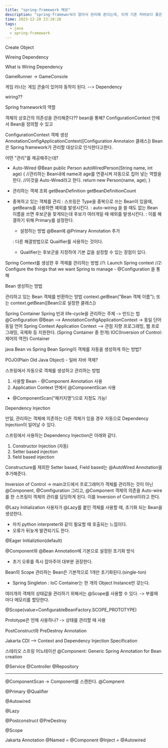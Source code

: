 ```yaml
---
title: "spring-framework 메모"
description: "spring-framework이 알아서 관리해 준다는데, 이게 기존 자바보다 좋은 점이 도대체 뭔데?"
time: 2023-12-20 23:10:28
tags:
  - java
  - spring-framework
---
```


Create Object

Wireing Dependency

What is Wiring Dependency

GameRunner -> GameConsole

게임 러너는 게임 콘솔이 있어야 동작이 된다. --> Dependency


wiring??

Spring framework의 역할

객체의 상호간의 의존성을 관리해준다?? bean을 통해?
ConfigurationContext 안에서 Bean을 정의할 수 있고

ConfigurationContext 객체 생성
AnnotationConfigApplicationContext([Configuration Annotaion 클래스])
Bean은 Spring framework가 관리할 대상으로 인식한다고한다.

어떤 "관리"를 제공해주는데? 

- Auto-Wired
    @Bean
    public Person autoWiredPerson(String name, int age) {
        //관리하는 Bean내에 name과 age를 연결시켜 자동으로 집어 넣는 역할을 한다. 
        //이것을 Auto-Wired라고 한다.
        return new Person(name, age);
    }

- 관리하는 객체 조회
getBeanDefinition
getBeanDefinitionCount
- 중복하고 있는 객체를 관리
  : 스프링은 Type을 중복으로 쓰는 Bean이 있을때, getBeans를 사용하면 예외를 발생시킨다.
   : auto-wiring 을 쓸 때도 없는 Bean 이름을 쓰면 후보군을 찾게되는데 후보가 여러개일 때 예외를 발생시킨다.
  : 이를 해결하기 위해 Primary를 설정한다.
    - 설정하는 방법 @Bean에 @Primary Annotation 추가

   : 다른 해결방법으로 Quailfier를 사용하는 것이다.
    - Qualifier는 후보군을 지정하여 기본 값을 설정할 수 있는 장점이 있다.



Spring Context를 생성한 후 객체를 관리하는 방법
//1: Launch Spring context
//2: Configure the things that we want Spring to manage - @Configuration 을 통해

Bean 생성하는 방법


관리하고 있는 Bean 객체를 반환하는 방법
context.getBean("Bean 객체 이름"); 또는
context.getBean([Bean으로 설정한 클래스])


Spring Container
Spring 빈과 life-cycle을 관리하는 주체 
-> 만드는 법
@Configuration
@Bean
--> AnnotationConfigApplicationContext
-> 동일 단어
동일 언어
Spring Context
Application Context --> 관점 지향 프로그래밍, 웹 프로그래밍, 국제화 등 지원한다.
			(Spring Container 중 한개)
IOC(Inversion of Control: 제어의 역전) Container


java Bean vs Spring Bean
Spring이 객체를 자동을 생성하게 하는 방법?

POJO(Plain Old Java Object) - 일바 자바 객체?

스프링에서 자동으로 객체를 생성하고 관리하는 방법

1. 사용할 Bean - @Component Annotation 사용
2. Application Context 안에서 @ComponentScan 사용
  - @ComponentScan("패키지명")으로 지정도 가능!

Dependency Injection

만일, 관리하는 객체에 의존하는 다른 객체가 있을 경우 자동으로 Dependency Injection이 일어날 수 있다.

스프링에서 사용하는 Dependency Injection은 아래와 같다.

1. Constructor Injection (자동)
2. Setter based injection
3. field based injection

Constructure를 제외한 Setter based, Field based는 @AutoWired Annotation을 추가해준다.

Inversion of Control ->
main코드에서 프로그래머가 객체를 관리하는 것이 아닌
@Component, @Comfiguration 그리고, @Component 객체의 의존을 Auto-wire를 한 스프링이 객체의 관리를 담당하게 된다. 이를 Inversion of Control이라고 한다.


@Lazy Initialization
사용자가 @Lazy를 붙인 객체를 사용할 때, 초기화 되는 Bean을 생성한다.
- 마치 python interpreter와 같이 필요할 때 호출되는 느낌이다.
- 오류가 뒤늦게 발견되기도 한다.

@Eager Initializtion(default)

@Component와 @Bean Annotation에 기본으로 설정된 초기화 방식
 - 초기 오류를 즉시 잡아주어 대부분 권장한다.

Bean의 Scope
관리하는 Bean은 기본적으로 1개만 초기화된다.(single-ton)
 - Spring Singleton : IoC Container는 한 개의 Object Instance만 갖는다.

여러개의 객체의 상태값을 관리하기 위해서는 @Scope를 사용할 수 있다. -> 부를때 마다 메모리를 할당한다.

@Scope(value=ConfigurableBeanFactory.SCOPE_PROTOTYPE)

Prototype은 언제 사용하나? -> 상태를 관리할 때 사용

PostConstruct와 PreDestroy Annotation 

Jakarta CDI --> Context and Dependency Injection Specification

스테리오 스프링 어노테이션 
@Component: Generic Spring Annotation for Bean creation

@Service
@Controller
@Repository

---

@ComponentScan -> Component를 스캔한다.
@Compnent

@Primary
@Qualifier

@Autowired

@Lazy

@Postconstruct
@PreDestroy

@Scope

Jakarta Annotation
@Named = @Component
@Inject = @Autowired
